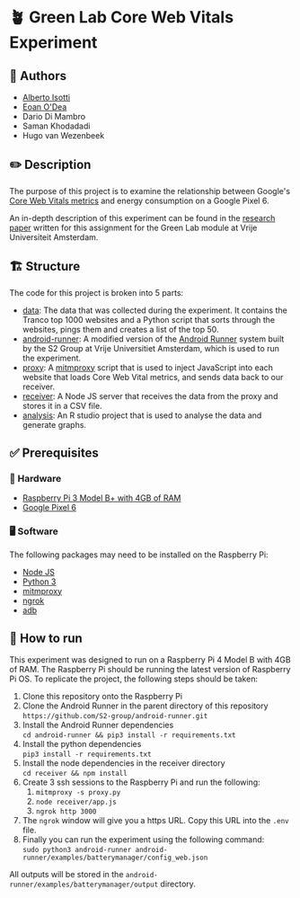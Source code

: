 # 🪴 Green Lab Core Web Vitals Experiment

## 📝 Authors

- [Alberto Isotti](https://github.com/albertoisotti)
- [Eoan O'Dea](https://github.com/eoanodea)
- Dario Di Mambro
- Saman Khodadadi
- Hugo van Wezenbeek

## ✏️ Description

The purpose of this project is to examine the relationship between Google's [Core Web Vitals metrics](https://web.dev/explore/learn-core-web-vitals) and energy consumption on a Google Pixel 6.

An in-depth description of this experiment can be found in the [research paper](https://www.overleaf.com/read/snmthytxnrst#1030cc) written for this assignment for the Green Lab module at Vrije Universiteit Amsterdam.

## 🏗️ Structure

The code for this project is broken into 5 parts:

- [data](data): The data that was collected during the experiment. It contains the Tranco top 1000 websites and a Python script that sorts through the websites, pings them and creates a list of the top 50.
- [android-runner](batterymanager): A modified version of the [Android Runner](https://github.com/S2-group/android-runner/) system built by the S2 Group at Vrije Universitiet Amsterdam, which is used to run the experiment.
- [proxy](proxy): A [mitmproxy](https://mitmproxy.org/) script that is used to inject JavaScript into each website that loads Core Web Vital metrics, and sends data back to our receiver.
- [receiver](receiver): A Node JS server that receives the data from the proxy and stores it in a CSV file.
- [analysis](analysis): An R studio project that is used to analyse the data and generate graphs.

## ✅ Prerequisites

### 📱 Hardware

- [Raspberry Pi 3 Model B+ with 4GB of RAM](https://www.raspberrypi.com/products/raspberry-pi-3-model-b-plus/)
- [Google Pixel 6](https://store.google.com/nl/product/pixel_6a?hl=nl)

### 🖥️ Software

The following packages may need to be installed on the Raspberry Pi:

- [Node JS](https://nodejs.org/en/)
- [Python 3](https://www.python.org/downloads/)
- [mitmproxy](https://mitmproxy.org/)
- [ngrok](https://ngrok.com/)
- [adb](https://developer.android.com/studio/command-line/adb)

## 🤔 How to run

This experiment was designed to run on a Raspberry Pi 4 Model B with 4GB of RAM. The Raspberry Pi should be running the latest version of Raspberry Pi OS. To replicate the project, the following steps should be taken:

1. Clone this repository onto the Raspberry Pi
2. Clone the Android Runner in the parent directory of this repository `https://github.com/S2-group/android-runner.git`
3. Install the Android Runner dependencies <br/>
   `cd android-runner && pip3 install -r requirements.txt`
4. Install the python dependencies <br/>`pip3 install -r requirements.txt`
5. Install the node dependencies in the receiver directory <br> `cd receiver && npm install`
6. Create 3 ssh sessions to the Raspberry Pi and run the following:
   1. `mitmproxy -s proxy.py`
   2. `node receiver/app.js`
   3. `ngrok http 3000`
7. The `ngrok` window will give you a https URL. Copy this URL into the `.env` file.
8. Finally you can run the experiment using the following command: <br>
   `sudo python3 android-runner android-runner/examples/batterymanager/config_web.json`

All outputs will be stored in the `android-runner/examples/batterymanager/output` directory.
